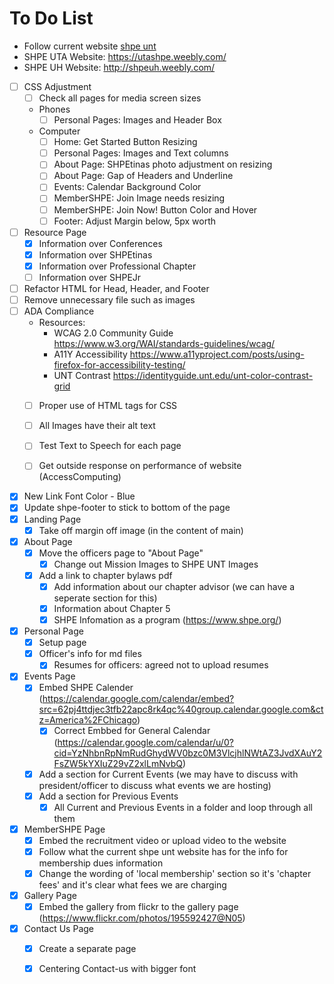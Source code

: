 # To Do List
- Follow current website [shpe unt](https://www.shpeunt.com/)
- SHPE UTA Website: https://utashpe.weebly.com/
- SHPE UH Website: http://shpeuh.weebly.com/

- [ ] CSS Adjustment
    - [ ] Check all pages for media screen sizes
    - Phones
        - [ ] Personal Pages: Images and Header Box
    - Computer
        - [ ] Home: Get Started Button Resizing
        - [ ] Personal Pages: Images and Text columns
        - [ ] About Page: SHPEtinas photo adjustment on resizing
        - [ ] About Page: Gap of Headers and Underline
        - [ ] Events: Calendar Background Color
        - [ ] MemberSHPE: Join Image needs resizing
        - [ ] MemberSHPE: Join Now! Button Color and Hover
        - [ ] Footer: Adjust Margin below, 5px worth
- [ ] Resource Page
  - [x] Information over Conferences
  - [x] Information over SHPEtinas
  - [x] Information over Professional Chapter
  - [ ] Information over SHPEJr
- [ ] Refactor HTML for Head, Header, and Footer
- [ ] Remove unnecessary file such as images
- [ ] ADA Compliance 
    - Resources: 
        - WCAG 2.0 Community Guide https://www.w3.org/WAI/standards-guidelines/wcag/
        - A11Y Accessibility https://www.a11yproject.com/posts/using-firefox-for-accessibility-testing/
        - UNT Contrast https://identityguide.unt.edu/unt-color-contrast-grid
    - [ ] Proper use of HTML tags for CSS
    - [ ] All Images have their alt text
    - [ ] Test Text to Speech for each page
    - [ ] Get outside response on performance of website (AccessComputing)


- [X] New Link Font Color - Blue 
- [X] Update shpe-footer to stick to bottom of the page
- [x] Landing Page
  - [x] Take off margin off image (in the content of main)
- [x] About Page
  - [x] Move the officers page to "About Page" 
    - [x] Change out Mission Images to SHPE UNT Images
  - [x] Add a link to chapter bylaws pdf
    - [x] Add information about our chapter advisor (we can have a seperate section for this)
    - [x] Information about Chapter 5
    - [x] SHPE Infomation as a program (https://www.shpe.org/)
- [x] Personal Page
  - [x] Setup page
  - [x] Officer's info for md files
    - [x] Resumes for officers: agreed not to upload resumes
- [x] Events Page
  - [x] Embed SHPE Calender (https://calendar.google.com/calendar/embed?src=62pj4ttdjec3tfb22apc8rk4qc%40group.calendar.google.com&ctz=America%2FChicago)
    - [x] Correct Embbed for General Calendar (https://calendar.google.com/calendar/u/0?cid=YzNhbnRpNmRudGhydWV0bzc0M3VlcjhlNWtAZ3JvdXAuY2FsZW5kYXIuZ29vZ2xlLmNvbQ)
  - [x] Add a section for Current Events (we may have to discuss with president/officer to discuss what events we are hosting)
  - [x] Add a section for Previous Events
    - [x] All Current and Previous Events in a folder and loop through all them
- [x] MemberSHPE Page
  - [x] Embed the recruitment video or upload video to the website
  - [x] Follow what the current shpe unt website has for the info for membership dues information
  - [x] Change the wording of 'local membership' section so it's 'chapter fees' and it's clear what fees we are charging
- [x] Gallery Page
  - [x] Embed the gallery from flickr to the gallery page (https://www.flickr.com/photos/195592427@N05)
- [x] Contact Us Page
    - [x] Create a separate page
    - [x] Centering Contact-us with bigger font

